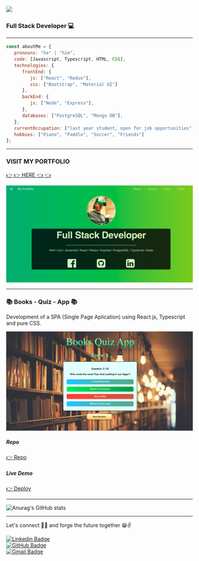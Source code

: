 <img src="https://github.com/wcuberas/waty/blob/main/svg.svg"/>

### Full Stack Developer 💻 

---

```javascript
const aboutMe = {
   pronouns: "he" | "him",
   code: [Javascript, Typescript, HTML, CSS],
   technologies: {
      frontEnd: {
         js: ["React", "Redux"],
         css: ["Bootstrap", "Material UI"]
      },
      backEnd: {
         js: ["Node", "Express"],
      },
      databases: ["PostgreSQL", "Mongo DB"],
   },
   currentOccupation: ["last year student, open for job opportunities"],
   hobbies: ["Piano", "Paddle", "Soccer", "Friends"]
};
```
---

### VISIT MY PORTFOLIO

[👉 👉 HERE 👈 👈](https://portafolio-220ce.web.app/)

![Texto alternativo](https://github.com/wcuberas/portafolio/blob/main/public/images/portafolio.png)

---

###  📚  Books - Quiz - App 📚

Development of a SPA (Single Page Aplication) using React js, Typescript and pure CSS.

![Books](https://github.com/wcuberas/quizz-app/blob/main/src/image/books2.png)

##### Repo

[👉  Repo](https://github.com/wcuberas/quizz-app "Repo")

##### Live Demo

[👉  Deploy](https://booksquizapp-2f4fa.web.app/ "Deploy")

---

![Anurag's GitHub stats](https://github-readme-stats.vercel.app/api?username=wcuberas&count_private=true&show_icons=true&theme=vue-dark)

---

Let's connect 👨‍💻 and forge the future together 😁✌

[![Linkedin Badge](https://img.shields.io/badge/-Walter_Cuberas-blue?style=flat-square&logo=Linkedin&logoColor=white&link=https://www.linkedin.com/in/walter-cuberas-dev/)](https://www.linkedin.com/in/walter-cuberas-dev/)
</br>
[![GitHub Badge](https://img.shields.io/badge/-wcuberas-100000?style=flat-square&logo=github&logoColor=white&link=https://github.com/wcuberas/)](https://github.com/wcuberas/)
</br>
[![Gmail Badge](https://img.shields.io/badge/-wcuberas@gmail.com-c14438?style=flat-square&logo=Gmail&logoColor=white&link=mailto:wcuberas@gmail.com)](mailto:wcuberas@gmail.com)

